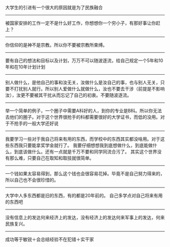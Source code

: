大学生的引进有一个很大的原因就是为了民族融合
___
被国家安排的工作一定不是什么好工作，你想想你一个穷小子，有那好事让你赶上？
___
你信仰的是神不是宗教。所以你不要被宗教所束缚。
___
要有自己的想法和目标以及计划，万万不可以随波逐流，给自己规定一个5年和10年和在10年计划计划
___
别人做什么，是他自己的事和汝无关，汝做什么是汝自己的事，也与别人无关，只要不打扰别人就行。所以别人爱做什么就做什么，汝也不要去干涉（前提是不影响汝），汝更不要被其干扰从而忘记了自己的初衷。不要随波逐流。
___
举一个简单的例子，一个圈子中需要A科好的人，到你的专业是B科。所以你无法去他们的圈子。对于这个世界很抢手的科都需要很好的大学证书，而低的没用。对于不抢手的一般大学还好说
___
我要学习一些对于我自己将来有用的东西，而学校中的东西其实都没啥用。对于这些东西我只要能拿奖学金就行了。 我要仔细想想我到底想做什么，到底能做什么，到底该做什么。还有一点就是千万不要和同学同流合污了。 其实这个世界没有那么难，只要自己在取知和取技就很简单。
___
一个钱如果太容易得到，那么这个钱也会很容易花掉。毕竟不是自己努力得来的，所以自己也不会很珍惜的。
___
大学中人多东西都是旧的东西，有的都是20年前的。 自己多学点对自己将来有用的东西吧
___
没有信息上的发达何来经济上的发达，没有经济上的发达何来军事上的发达，何来民族复兴。
___
成功等于敏锐＋会总结经验不在犯错＋实干家
